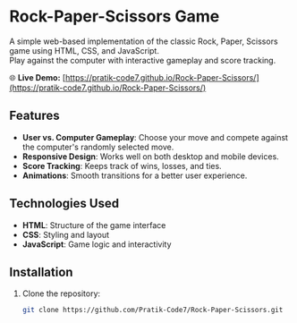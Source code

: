 # Rock-Paper-Scissors Game

A simple web-based implementation of the classic Rock, Paper, Scissors game using HTML, CSS, and JavaScript.  
Play against the computer with interactive gameplay and score tracking.  

🌐 **Live Demo:** [https://pratik-code7.github.io/Rock-Paper-Scissors/](https://pratik-code7.github.io/Rock-Paper-Scissors/)

## Features

- **User vs. Computer Gameplay**: Choose your move and compete against the computer's randomly selected move.
- **Responsive Design**: Works well on both desktop and mobile devices.
- **Score Tracking**: Keeps track of wins, losses, and ties.
- **Animations**: Smooth transitions for a better user experience.

## Technologies Used

- **HTML**: Structure of the game interface
- **CSS**: Styling and layout
- **JavaScript**: Game logic and interactivity

## Installation

1. Clone the repository:
   ```bash
   git clone https://github.com/Pratik-Code7/Rock-Paper-Scissors.git
